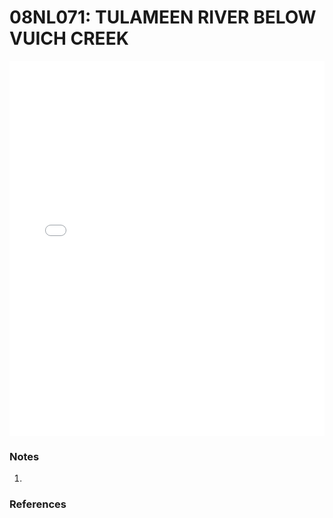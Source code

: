 # 08NL071: TULAMEEN RIVER BELOW VUICH CREEK

<iframe src="/_static/stations/08NL071_fdc.html" width="100%" height="600" frameborder="0"></iframe>

### Notes
1. 

### References

